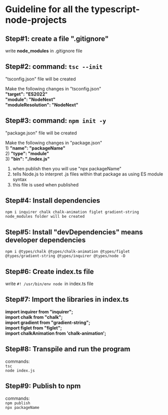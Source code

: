 # Guideline for all the typescript-node-projects
 
 ## Step#1: create a file ".gitignore"
 write **node_modules** in .gitignore file

 ## Step#2: command: ```tsc --init```
 "tsconfig.json" file will be created
 
 Make the following changes in "tsconfig.json"  
    **"target": "ES2022"**    
    **"module": "NodeNext"**  
    **"moduleResolution": "NodeNext"**  

## Step#3: command: ```npm init -y```
 "package.json" file will be created
   
Make the following changes in "package.json"   
    1)  **"name": "packageName"**   
    2)  **"type": "module"**         
    3)  **"bin": "./index.js"**     
1) when publish then you will use "npx packageName"
2) tells Node.js to interpret .js files within that package as using ES module syntax
3) this file is used when published

## Step#4: Install dependencies
    npm i inquirer chalk chalk-animation figlet gradient-string
    node_modules folder will be created

## Step#5:  Install "devDependencies" means developer dependencies
    npm i @types/chalk @types/chalk-animation @types/figlet @types/gradient-string @types/inquirer @types/node -D

## Step#6: Create index.ts file
write ```#! /usr/bin/env node ```in index.ts file

## Step#7: Import the libraries in index.ts
**import inquirer from "inquirer";**      
**import chalk from "chalk";**  
**import gradient from "gradient-string";**  
**import figlet from "figlet";**  
**import chalkAnimation from 'chalk-animation';**

## Step#8: Transpile and run the program
commands:   
```tsc  ```  
```node index.js```

## Step#9: Publish to npm
commands:  
``` npm publish  ```  
```npx packageName  ```
